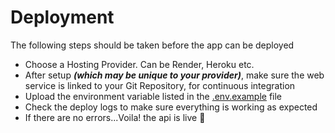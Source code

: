 # Deployment

The following steps should be taken before the app can be deployed

- Choose a Hosting Provider. Can be Render, Heroku etc.
- After setup **_(which may be unique to your provider)_**, make sure the web service is linked to your Git Repository, for continuous integration
- Upload the environment variable listed in the [.env.example](../.env.example) file
- Check the deploy logs to make sure everything is working as expected
- If there are no errors...Voila! the api is live 🎉
